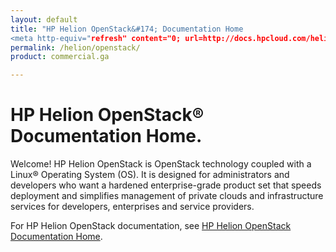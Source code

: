 ```yaml
---
layout: default
title: "HP Helion OpenStack&#174; Documentation Home
<meta http-equiv="refresh" content="0; url=http://docs.hpcloud.com/helion/openstack/ga/" />
permalink: /helion/openstack/
product: commercial.ga

---
```

<!--PUBLISHED-->


<script>

function PageRefresh {
onLoad="window.refresh"
}

PageRefresh();

</script>

# HP Helion OpenStack&#174; Documentation Home. 

Welcome! HP Helion OpenStack is OpenStack technology coupled with a Linux&#174; Operating System (OS). It is designed for administrators and developers who want a hardened enterprise-grade product set that speeds deployment and simplifies management of private clouds and infrastructure services for developers, enterprises and service providers.

For HP Helion OpenStack documentation, see [HP Helion OpenStack Documentation Home](/helion/openstack/ga/).
